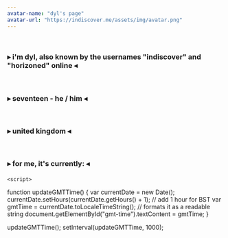 ```yaml
---
avatar-name: "dyl's page"
avatar-url: "https://indiscover.me/assets/img/avatar.png"
---
```

<p>⠀</p>

<h3>▸ i'm dyl, also known by the usernames "indiscover" and "horizoned" online ◂</h3>

<p>⠀</p>

<h3>▸ seventeen - he / him ◂</h3>

<p>⠀</p>

<h3>▸ united kingdom ◂</h3>

<p>⠀</p>

<html lang="en">
<head>
    <meta charset="UTF-8">
    <meta name="viewport" content="width=device-width, initial-scale=1.0">
</head>
<body>
    <h3>▸ for me, it's currently: ◂</h3>
    <h4 id="gmt-time"></h4>

    <script>
  function updateGMTTime() {
    var currentDate = new Date();
    currentDate.setHours(currentDate.getHours() + 1); // add 1 hour for BST
    var gmtTime = currentDate.toLocaleTimeString(); // formats it as a readable string
    document.getElementById("gmt-time").textContent = gmtTime;
  }

  updateGMTTime();
  setInterval(updateGMTTime, 1000);
</script>
</body>
</html>





